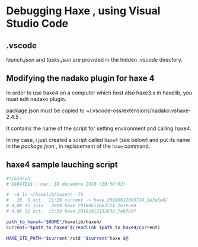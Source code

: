 # Debugging Haxe , using Visual Studio Code

## .vscode

_launch.json_ and _tasks.json_ are provided in the hidden _.vscode_ directory.


## Modifying the nadako plugin for haxe 4

In order to use haxe4 on a computer which host also haxe3.x in haxelib, you must edit nadako plugin.

package.json must be copied to ~/.vscode-oss/extensions/nadako.vshaxe-2.4.5 .

It contains the name of the script for setting environment and calling haxe4.

In my case, i just created a script called `haxe4` (see below) and put its name in the _package.json_ , in replacement of the `haxe` command.

## haxe4 sample lauching script
```bash
#!/bin/sh
# $$DATE$$ : mar. 18 décembre 2018 (19:58:02)

#  ~$ ls ~/haxelib/haxe4/ -lh
#   28  5 oct.  11:29 current -> haxe_20180612063724_1e3e5e0/                             
# 4,0K 12 juin   2018 haxe_20180612063724_1e3e5e0
# 4,0K 12 oct.  15:33 haxe_20181012132630_7eb789f 

path_to_haxe4="$HOME"/haxelib/haxe4/
current="$path_to_haxe4"$(readlink $path_to_haxe4/current)

HAXE_STD_PATH="$current"/std "$current"haxe $@
